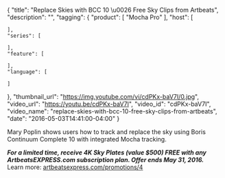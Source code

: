 {
  "title": "Replace Skies with BCC 10 \u0026 Free Sky Clips from Artbeats",
  "description": "",
  "tagging": {
    "product": [
      "Mocha Pro"
    ],
    "host": [

    ],
    "series": [

    ],
    "feature": [

    ],
    "language": [

    ]
  },
  "thumbnail_url": "https://img.youtube.com/vi/cdPKx-baV7I/0.jpg",
  "video_url": "https://youtu.be/cdPKx-baV7I",
  "video_id": "cdPKx-baV7I",
  "video_name": "replace-skies-with-bcc-10-free-sky-clips-from-artbeats",
  "date": "2016-05-03T14:41:00-04:00"
}

Mary Poplin shows users how to track and replace the sky using Boris Continuum
Complete 10 with integrated Mocha tracking.

***For a limited time, receive 4K Sky Plates (value $500) FREE with any ArtbeatsEXPRESS.com subscription plan. Offer ends May 31, 2016.***  
Learn more:
[artbeatsexpress.com/promotions/4](https://artbeatsexpress.com/promotions/4)


